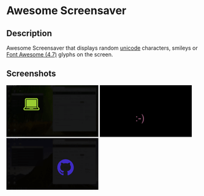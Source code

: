 # Awesome Screensaver

## Description
Awesome Screensaver that displays random [unicode](http://www.unicode.org/charts/) characters, smileys or [Font Awesome (4.7)](https://fontawesome.com/v4.7/) glyphs on the screen.

## Screenshots
![unicode char](res/doc/screenshot-3.png)
![basic smiley](res/doc/screenshot-1.png)
![font awesome](res/doc/screenshot-2.png)

